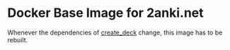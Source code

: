 # Docker Base Image for 2anki.net

Whenever the dependencies of [create_deck](https://github.com/2anki/create_deck) change, this image has to be rebuilt.
